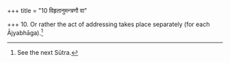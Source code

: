 +++
title = "10 विहृतानुमन्त्रणौ वा"

+++
10. Or rather the act of addressing takes place separately (for each Ājyabhāga).[^1]  

[^1]: See the next Sūtra.  
